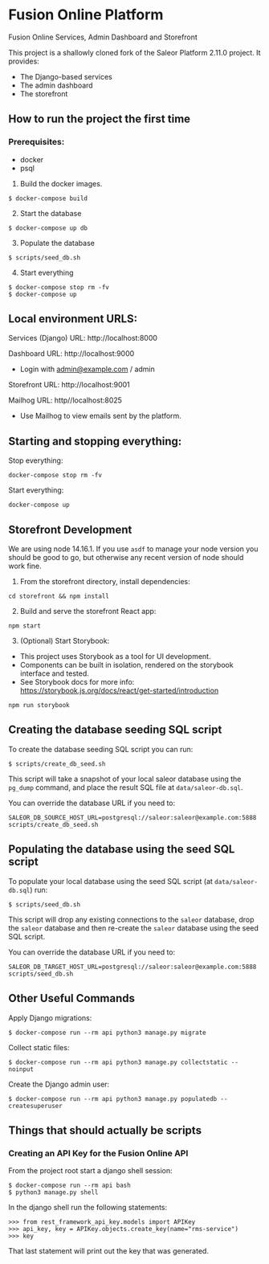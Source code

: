 # Fusion Online Platform

Fusion Online Services, Admin Dashboard and Storefront

This project is a shallowly cloned fork of the Saleor Platform 2.11.0 project. It provides:

* The Django-based services
* The admin dashboard
* The storefront

## How to run the project the first time

### Prerequisites:

* docker
* psql

1. Build the docker images.
```
$ docker-compose build
```

2. Start the database 
```
$ docker-compose up db
```

3. Populate the database
```
$ scripts/seed_db.sh
```

4. Start everything
```
$ docker-compose stop rm -fv
$ docker-compose up
```

## Local environment URLS:

Services (Django) URL: http://localhost:8000

Dashboard URL: http://localhost:9000
* Login with admin@example.com / admin

Storefront URL: http://localhost:9001

Mailhog URL: http//localhost:8025
* Use Mailhog to view emails sent by the platform.

## Starting and stopping everything:

Stop everything:
```
docker-compose stop rm -fv
```

Start everything:
```
docker-compose up
```

## Storefront Development

We are using node 14.16.1. If you use `asdf` to manage your node
version you should be good to go, but otherwise any recent version
of node should work fine.

1. From the storefront directory, install dependencies:

```
cd storefront && npm install
```

2. Build and serve the storefront React app:

```
npm start
```

3. (Optional) Start Storybook:
- This project uses Storybook as a tool for UI development. 
- Components can be built in isolation, rendered on the storybook interface and tested. 
- See Storybook docs for more info: https://storybook.js.org/docs/react/get-started/introduction

```
npm run storybook
```

## Creating the database seeding SQL script

To create the database seeding SQL script you can run:

```
$ scripts/create_db_seed.sh
```

This script will take a snapshot of your local saleor database using
the `pg_dump` command, and place the result SQL file at `data/saleor-db.sql`.

You can override the database URL if you need to:

```
SALEOR_DB_SOURCE_HOST_URL=postgresql://saleor:saleor@example.com:5888 scripts/create_db_seed.sh
```

## Populating the database using the seed SQL script

To populate your local database using the seed SQL script (at `data/saleor-db.sql`) run:

```
$ scripts/seed_db.sh
```
This script will drop any existing connections to the `saleor` database,
drop the `saleor` database and then re-create the `saleor` database using
the seed SQL script.

You can override the database URL if you need to:

```
SALEOR_DB_TARGET_HOST_URL=postgresql://saleor:saleor@example.com:5888 scripts/seed_db.sh
```

## Other Useful Commands

Apply Django migrations:

```
$ docker-compose run --rm api python3 manage.py migrate
```

Collect static files:

```
$ docker-compose run --rm api python3 manage.py collectstatic --noinput
```

Create the Django admin user:

```
$ docker-compose run --rm api python3 manage.py populatedb --createsuperuser
```

## Things that should actually be scripts

### Creating an API Key for the Fusion Online API

From the project root start a django shell session:

```
$ docker-compose run --rm api bash
$ python3 manage.py shell
```

In the django shell run the following statements:

```
>>> from rest_framework_api_key.models import APIKey
>>> api_key, key = APIKey.objects.create_key(name="rms-service")
>>> key
```

That last statement will print out the key that was generated.
